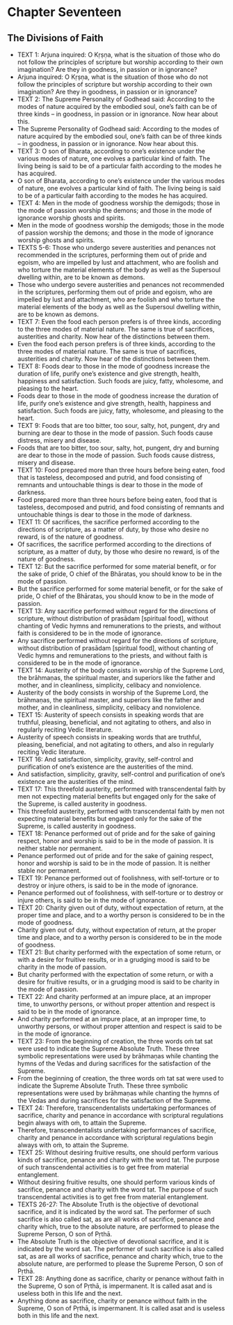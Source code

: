 # Chapter Seventeen

## The Divisions of Faith

- TEXT 1:
            Arjuna inquired: O Kṛṣṇa, what is the situation of those who do not follow the principles of scripture but worship according to their own imagination? Are they in goodness, in passion or in ignorance?
- Arjuna inquired: O Kṛṣṇa, what is the situation of those who do not follow the principles of scripture but worship according to their own imagination? Are they in goodness, in passion or in ignorance?
- TEXT 2:
            The Supreme Personality of Godhead said: According to the modes of nature acquired by the embodied soul, one’s faith can be of three kinds – in goodness, in passion or in ignorance. Now hear about this.
- The Supreme Personality of Godhead said: According to the modes of nature acquired by the embodied soul, one’s faith can be of three kinds – in goodness, in passion or in ignorance. Now hear about this.
- TEXT 3:
            O son of Bharata, according to one’s existence under the various modes of nature, one evolves a particular kind of faith. The living being is said to be of a particular faith according to the modes he has acquired.
- O son of Bharata, according to one’s existence under the various modes of nature, one evolves a particular kind of faith. The living being is said to be of a particular faith according to the modes he has acquired.
- TEXT 4:
            Men in the mode of goodness worship the demigods; those in the mode of passion worship the demons; and those in the mode of ignorance worship ghosts and spirits.
- Men in the mode of goodness worship the demigods; those in the mode of passion worship the demons; and those in the mode of ignorance worship ghosts and spirits.
- TEXTS 5-6:
            Those who undergo severe austerities and penances not recommended in the scriptures, performing them out of pride and egoism, who are impelled by lust and attachment, who are foolish and who torture the material elements of the body as well as the Supersoul dwelling within, are to be known as demons.
- Those who undergo severe austerities and penances not recommended in the scriptures, performing them out of pride and egoism, who are impelled by lust and attachment, who are foolish and who torture the material elements of the body as well as the Supersoul dwelling within, are to be known as demons.
- TEXT 7:
            Even the food each person prefers is of three kinds, according to the three modes of material nature. The same is true of sacrifices, austerities and charity. Now hear of the distinctions between them.
- Even the food each person prefers is of three kinds, according to the three modes of material nature. The same is true of sacrifices, austerities and charity. Now hear of the distinctions between them.
- TEXT 8:
            Foods dear to those in the mode of goodness increase the duration of life, purify one’s existence and give strength, health, happiness and satisfaction. Such foods are juicy, fatty, wholesome, and pleasing to the heart.
- Foods dear to those in the mode of goodness increase the duration of life, purify one’s existence and give strength, health, happiness and satisfaction. Such foods are juicy, fatty, wholesome, and pleasing to the heart.
- TEXT 9:
            Foods that are too bitter, too sour, salty, hot, pungent, dry and burning are dear to those in the mode of passion. Such foods cause distress, misery and disease.
- Foods that are too bitter, too sour, salty, hot, pungent, dry and burning are dear to those in the mode of passion. Such foods cause distress, misery and disease.
- TEXT 10:
            Food prepared more than three hours before being eaten, food that is tasteless, decomposed and putrid, and food consisting of remnants and untouchable things is dear to those in the mode of darkness.
- Food prepared more than three hours before being eaten, food that is tasteless, decomposed and putrid, and food consisting of remnants and untouchable things is dear to those in the mode of darkness.
- TEXT 11:
            Of sacrifices, the sacrifice performed according to the directions of scripture, as a matter of duty, by those who desire no reward, is of the nature of goodness.
- Of sacrifices, the sacrifice performed according to the directions of scripture, as a matter of duty, by those who desire no reward, is of the nature of goodness.
- TEXT 12:
            But the sacrifice performed for some material benefit, or for the sake of pride, O chief of the Bhāratas, you should know to be in the mode of passion.
- But the sacrifice performed for some material benefit, or for the sake of pride, O chief of the Bhāratas, you should know to be in the mode of passion.
- TEXT 13:
            Any sacrifice performed without regard for the directions of scripture, without distribution of prasādam [spiritual food], without chanting of Vedic hymns and remunerations to the priests, and without faith is considered to be in the mode of ignorance.
- Any sacrifice performed without regard for the directions of scripture, without distribution of prasādam [spiritual food], without chanting of Vedic hymns and remunerations to the priests, and without faith is considered to be in the mode of ignorance.
- TEXT 14:
            Austerity of the body consists in worship of the Supreme Lord, the brāhmaṇas, the spiritual master, and superiors like the father and mother, and in cleanliness, simplicity, celibacy and nonviolence.
- Austerity of the body consists in worship of the Supreme Lord, the brāhmaṇas, the spiritual master, and superiors like the father and mother, and in cleanliness, simplicity, celibacy and nonviolence.
- TEXT 15:
            Austerity of speech consists in speaking words that are truthful, pleasing, beneficial, and not agitating to others, and also in regularly reciting Vedic literature.
- Austerity of speech consists in speaking words that are truthful, pleasing, beneficial, and not agitating to others, and also in regularly reciting Vedic literature.
- TEXT 16:
            And satisfaction, simplicity, gravity, self-control and purification of one’s existence are the austerities of the mind.
- And satisfaction, simplicity, gravity, self-control and purification of one’s existence are the austerities of the mind.
- TEXT 17:
            This threefold austerity, performed with transcendental faith by men not expecting material benefits but engaged only for the sake of the Supreme, is called austerity in goodness.
- This threefold austerity, performed with transcendental faith by men not expecting material benefits but engaged only for the sake of the Supreme, is called austerity in goodness.
- TEXT 18:
            Penance performed out of pride and for the sake of gaining respect, honor and worship is said to be in the mode of passion. It is neither stable nor permanent.
- Penance performed out of pride and for the sake of gaining respect, honor and worship is said to be in the mode of passion. It is neither stable nor permanent.
- TEXT 19:
            Penance performed out of foolishness, with self-torture or to destroy or injure others, is said to be in the mode of ignorance.
- Penance performed out of foolishness, with self-torture or to destroy or injure others, is said to be in the mode of ignorance.
- TEXT 20:
            Charity given out of duty, without expectation of return, at the proper time and place, and to a worthy person is considered to be in the mode of goodness.
- Charity given out of duty, without expectation of return, at the proper time and place, and to a worthy person is considered to be in the mode of goodness.
- TEXT 21:
            But charity performed with the expectation of some return, or with a desire for fruitive results, or in a grudging mood is said to be charity in the mode of passion.
- But charity performed with the expectation of some return, or with a desire for fruitive results, or in a grudging mood is said to be charity in the mode of passion.
- TEXT 22:
            And charity performed at an impure place, at an improper time, to unworthy persons, or without proper attention and respect is said to be in the mode of ignorance.
- And charity performed at an impure place, at an improper time, to unworthy persons, or without proper attention and respect is said to be in the mode of ignorance.
- TEXT 23:
            From the beginning of creation, the three words oṁ tat sat were used to indicate the Supreme Absolute Truth. These three symbolic representations were used by brāhmaṇas while chanting the hymns of the Vedas and during sacrifices for the satisfaction of the Supreme.
- From the beginning of creation, the three words oṁ tat sat were used to indicate the Supreme Absolute Truth. These three symbolic representations were used by brāhmaṇas while chanting the hymns of the Vedas and during sacrifices for the satisfaction of the Supreme.
- TEXT 24:
            Therefore, transcendentalists undertaking performances of sacrifice, charity and penance in accordance with scriptural regulations begin always with oṁ, to attain the Supreme.
- Therefore, transcendentalists undertaking performances of sacrifice, charity and penance in accordance with scriptural regulations begin always with oṁ, to attain the Supreme.
- TEXT 25:
            Without desiring fruitive results, one should perform various kinds of sacrifice, penance and charity with the word tat. The purpose of such transcendental activities is to get free from material entanglement.
- Without desiring fruitive results, one should perform various kinds of sacrifice, penance and charity with the word tat. The purpose of such transcendental activities is to get free from material entanglement.
- TEXTS 26-27:
            The Absolute Truth is the objective of devotional sacrifice, and it is indicated by the word sat. The performer of such sacrifice is also called sat, as are all works of sacrifice, penance and charity which, true to the absolute nature, are performed to please the Supreme Person, O son of Pṛthā.
- The Absolute Truth is the objective of devotional sacrifice, and it is indicated by the word sat. The performer of such sacrifice is also called sat, as are all works of sacrifice, penance and charity which, true to the absolute nature, are performed to please the Supreme Person, O son of Pṛthā.
- TEXT 28:
            Anything done as sacrifice, charity or penance without faith in the Supreme, O son of Pṛthā, is impermanent. It is called asat and is useless both in this life and the next.
- Anything done as sacrifice, charity or penance without faith in the Supreme, O son of Pṛthā, is impermanent. It is called asat and is useless both in this life and the next.